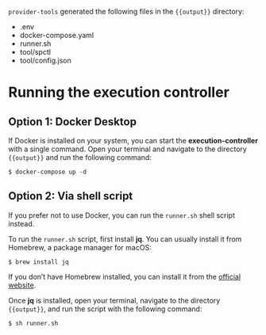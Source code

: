 `provider-tools` generated the following files in the `{{output}}` directory:
- .env
- docker-compose.yaml
- runner.sh
- tool/spctl
- tool/config.json

# Running the execution controller

## Option 1: Docker Desktop
If Docker is installed on your system, you can start the **execution-controller** with a single command. Open your terminal and navigate to the directory `{{output}}` and run the following command:
```shell
$ docker-compose up -d
```

## Option 2: Via shell script
If you prefer not to use Docker, you can run the `runner.sh` shell script instead.

To run the `runner.sh` script, first install **jq**. You can usually install it from Homebrew, a package manager for macOS:
```shell
$ brew install jq
```

If you don’t have Homebrew installed, you can install it from the [official website](https://jqlang.github.io/jq/).

Once **jq** is installed, open your terminal, navigate to the directory `{{output}}`, and run the script with the following command:
```shell
$ sh runner.sh
```

